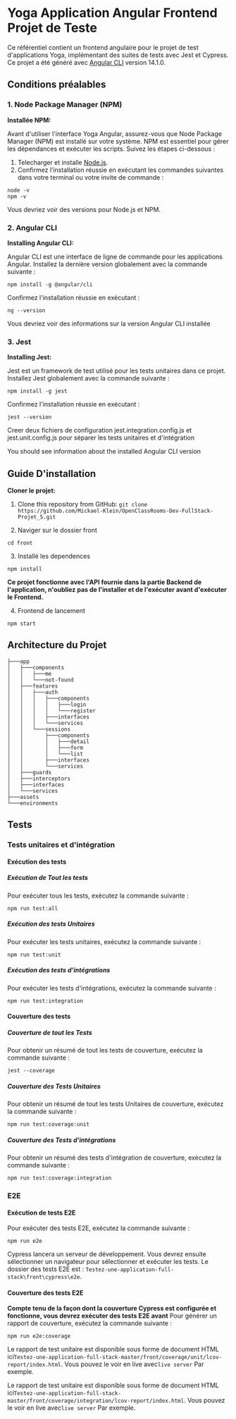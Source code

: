 # Yoga Application Angular Frontend Projet de Teste

Ce référentiel contient un frontend angulaire pour le projet de test d'applications Yoga, implémentant des suites de tests avec Jest et Cypress.
Ce projet a été généré avec [Angular CLI](https://github.com/angular/angular-cli) version 14.1.0.


## Conditions préalables

### 1. Node Package Manager (NPM)

**Installée NPM:**

Avant d'utiliser l'interface Yoga Angular, assurez-vous que Node Package Manager (NPM) est installé sur votre système. NPM est essentiel pour gérer les dépendances et exécuter les scripts. Suivez les étapes ci-dessous :

1. Telecharger et installe [Node.js](https://nodejs.org/).
2. Confirmez l’installation réussie en exécutant les commandes suivantes dans votre terminal ou votre invite de commande :

```shell
node -v
npm -v
```

Vous devriez voir des versions pour Node.js et NPM.

### 2. Angular CLI

**Installing Angular CLI:**

Angular CLI est une interface de ligne de commande pour les applications Angular. Installez la dernière version globalement avec la commande suivante :

```shell
npm install -g @angular/cli
```

Confirmez l'installation réussie en exécutant :

```shell
ng --version
```

Vous devriez voir des informations sur la version Angular CLI installée

### 3. Jest

**Installing Jest:**

Jest est un framework de test utilisé pour les tests unitaires dans ce projet. Installez Jest globalement avec la commande suivante :

```shell
npm install -g jest
```

Confirmez l'installation réussie en exécutant :

```shell
jest --version
```

Creer deux fichiers de configuration jest.integration.config.js et jest.unit.config.js pour séparer les tests unitaires et d'intégration


You should see information about the installed Angular CLI version

## Guide D'installation

**Cloner le projet:**

1. Clone this repository from GitHub: `git clone https://github.com/Mickael-Klein/OpenClassRooms-Dev-FullStack-Projet_5.git`

2. Naviger sur le dossier front

```shell
cd front
```

3. Installé les dependences

```shell
npm install
```

**Ce projet fonctionne avec l'API fournie dans la partie Backend de l'application, n'oubliez pas de l'installer et de l'exécuter avant d'exécuter le Frontend.**

4. Frontend de lancement

```shell
npm start
```

## Architecture du Projet

```
├───app
│   ├───components
│   │   ├───me
│   │   └───not-found
│   ├───features
│   │   ├───auth
│   │   │   ├───components
│   │   │   │   ├───login
│   │   │   │   └───register
│   │   │   ├───interfaces
│   │   │   └───services
│   │   └───sessions
│   │       ├───components
│   │       │   ├───detail
│   │       │   ├───form
│   │       │   └───list
│   │       ├───interfaces
│   │       └───services
│   ├───guards
│   ├───interceptors
│   ├───interfaces
│   └───services
├───assets
└───environments
```

## Tests

### Tests unitaires et d'intégration

#### Exécution des tests

##### Exécution de Tout les tests

Pour exécuter tous les tests, exécutez la commande suivante :

```shell
npm run test:all
```

##### Exécution des tests Unitaires

Pour exécuter les tests unitaires, exécutez la commande suivante :

```shell
npm run test:unit  
```

##### Exécution des tests d'intégrations

Pour exécuter les tests d'intégrations, exécutez la commande suivante :

```shell
npm run test:integration  
```

#### Couverture des tests

##### Couverture de tout les Tests

Pour obtenir un résumé de tout les tests de couverture, exécutez la commande suivante :

```shell
jest --coverage
```

##### Couverture des Tests Unitaires

Pour obtenir un résumé de tout les tests Unitaires de couverture, exécutez la commande suivante :

```shell
npm run test:coverage:unit
```

##### Couverture des Tests d'intégrations

Pour obtenir un résumé des tests d'intégration de couverture, exécutez la commande suivante :

```shell
npm run test:coverage:integration
```

### E2E

#### Exécution de tests E2E

Pour exécuter des tests E2E, exécutez la commande suivante :

```shell
npm run e2e
```

Cypress lancera un serveur de développement. Vous devrez ensuite sélectionner un navigateur pour sélectionner et exécuter les tests.
Le dossier des tests E2E est : `Testez-une-application-full-stack\front\cypress\e2e`.

#### Couverture des tests E2E

**Compte tenu de la façon dont la couverture Cypress est configurée et fonctionne, vous devrez exécuter des tests E2E avant**
Pour générer un rapport de couverture, exécutez la commande suivante :

```shell
npm run e2e:coverage
```

Le rapport de test unitaire est disponible sous forme de document HTML ici`Testez-une-application-full-stack-master/front/coverage/unit/lcov-report/index.html`. Vous pouvez le voir en live avec`live server` Par exemple.

Le rapport de test unitaire est disponible sous forme de document HTML ici`Testez-une-application-full-stack-master/front/coverage/integration/lcov-report/index.html`. Vous pouvez le voir en live avec`live server` Par exemple.
